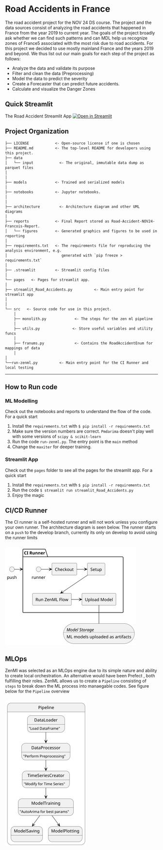 # Road Accidents in France
The road accident project for the NOV 24 DS course.
The project and the data sources consist of analyzing the road accidents that
happened in France from the year 2019 to current year.
The goals of the project broadly ask whether we can find such
patterns and can MDL help us recognize zones of France5 associated with the
most risk due to road accidents.
For this project we decided to use mostly mainland France and the years 2019 and
beyond.
We thus list out our main goals for each step of the project as follows:
+ Analyze the data and validate its purpose 
+ Filter and clean the data (Preprocessing)
+ Model the data to predict the severity
+ Create a Forecaster that can predict future accidents.
+ Calculate and visualize the Danger Zones

## Quick Streamlit
The Road Accident Streamlit App 
[![Open in Streamlit](https://static.streamlit.io/badges/streamlit_badge_black_white.svg)](https://french-road-accidents-fr4nc015.streamlit.app/)

## Project Organization

```
├── LICENSE            <- Open-source license if one is chosen
├── README.md          <- The top-level README for developers using this project.
├── data
│   └── input            <- The original, immutable data dump as parquet files
│
│
├── models             <- Trained and serialized models
│
├── notebooks          <- Jupyter notebooks. 
│
│
├── architecture         <- Architecture diagram and other UML diagrams
│
├── reports            <- Final Report stored as Road-Accident-NOV24-Francois-Report.
│   └── figures        <- Generated graphics and figures to be used in reporting
│
├── requirements.txt   <- The requirements file for reproducing the analysis environment, e.g.
│                         generated with `pip freeze > requirements.txt`
│
├── .streamlit         <- Streamlit config files
│
└── pages   <- Pages for streamlit app.
│
├── streamlit_Road_Accidents.py          <- Main entry point for streamlit app
│
│
└── src   <- Source code for use in this project.
    │
    ├── monolith.py             <- The steps for the zen ml pipeline
    │
    ├── utils.py               <- Store useful variables and utility funcs
    │
    ├── franums.py              <- Contains the RoadAccidentEnum for mappings of data
    │
│   
└──run-zenml.py          <- Main entry point for the CI Runner and local testing
```

--------

## How to Run code
### ML Modelling
Check out the notebooks and reports to understand the flow of the code. For a quick start
1. Install the ```requirements.txt``` with ```$ pip install -r requirements.txt```
2. Make sure the version numbers are correct. ```Pmdarima``` doesn't play well with some versions of `scipy & scikit-learn`
3. Run the code `run-zenml.py`. The entry point is the `main` method
4. Change the `maxiter` for deeper training.

### Streamlit App
Check out the `pages` folder to see all the pages for the streamlit app. For a quick start
1. Install the ```requirements.txt``` with ```$ pip install -r requirements.txt```
2. Run the code ```$ streamlit run streamlit_Road_Accidents.py``` 
3. Enjoy the magic


## CI/CD Runner
The CI runner is a self-hosted runner and will not work unless you configure your own runner.
The architecture diagram is seen below. The runner starts on a `push` to the develop branch, currently its only on develop
to avoid using the runner limits

###
![fig8.png](report/figures/fig8.png)


## MLOps
ZenMl was selected as an MLOps engine due to its simple nature and ability to create local orchestration.
An alternative would have been Prefect , both fulfilling their roles.
ZenML allows us to create a `Pipeline` consisting of `steps` to break down the ML process into manaegable 
codes. See figure below for the `Pipeline` overview

###
![fig9.png](report/figures/fig9.png)
